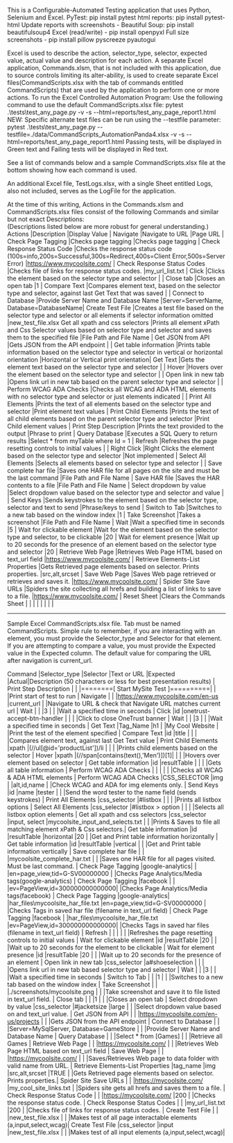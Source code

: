 This is a Configurable-Automated Testing application that uses Python, Selenium and Excel. 
    PyTest: pip install pytest
    html reports: pip install pytest-html
    Update reports with screenshots - Beautiful Soup: pip install beautifulsoup4
    Excel (read/write) - pip install openpyxl
    Full size screenshots - pip install pillow pyscreeze pyautogui
   
Excel is used to describe the action, selector_type, selector, expected value, actual value and description for each action.
A separate Excel application, Commands.xlsm, that is not included with this application, due to source controls limiting its alter-ability, 
is used to create separate Excel files(CommandScripts.xlsx with the tab of commands entitled CommandScripts) that are used by the application 
to perform one or more actions. 
To run the Excel Controlled Automation Program:
Use the following command to use the default CommandScripts.xlsx file:
    pytest .\tests\test_any_page.py -v -s --html=reports/test_any_page_report1.html
NEW: Specific alternate test files can be run using the --testfile parameter:
    pytest .\tests\test_any_page.py --testfile=./data/CommandScripts_AutomationPanda4.xlsx -v -s --html=reports/test_any_page_report1.html
Passing tests, will be displayed in Green text and Failing tests will be displayed in Red text.

See a list of commands below and a sample CommandScripts.xlsx file at the bottom showing how each command is used.

An additional Excel file, TestLogs.xlsx, with a single Sheet entitled Logs, also not included, serves as the LogFile for the application.

At the time of this writing, Actions in the Commands.xlsm and CommandScripts.xlsx files consist of the following Commands and similar but not exact Descriptions:  
(Descriptions listed below are more robust for general understanding.)
Actions                                 |Description                                                                                                                |Display Value                           |
Navigate                                |Navigate to URL                                                                                                            |Page URL                                |
Check Page Tagging                      |Checks page tagging                                                                                                        |Checks page tagging                     |
Check Response Status Code              |Checks the response status code (100s=info,200s=Successful,300s=Redirect,400s=Client Error,500s=Server Error)              |https://www.mycoolsite.com/             |
Check Response Status Codes             |Checks file of links for response status codes.                                                                            |my_url_list.txt                         |
Click                                   |Clicks the element based on the selector type and selector                                                                 |                                        |
Close tab                               |Closes an open tab                                                                                                         |1                                       |
Compare Text                            |Compares element text, based on the selector type and selector, against last Get Text that was saved                       |                                        |
Connect to Database                     |Provide Server Name and Database Name                                                                                      |Server=ServerName, Database=DatabaseName|
Create Test File                        |Creates a test file based on the selector type and selector or all elements if selector information omitted                |new_test_file.xlsx
Get all xpath and css selectors         |Prints all element xPath and Css Selector values based on selector type and selector and saves them to the specified file  |File Path and File Name                 |
Get JSON from API                       |Gets JSON from the API endpoint                                                                                            |                                        |
Get table information                   |Prints table information based on the selector type and selector in vertical or horizontal orientation                     |Horizontal or Vertical print orientation|
Get Text                                |Gets the element text based on the selector type and selector                                                              |                                        |
Hover                                   |Hovers over the element based on the selector type and selector                                                            |                                        |
Open link in new tab                    |Opens link url in new tab based on the parent selector type and selector                                                   |                                        |
Perform WCAG ADA Checks                 |Checks all WCAG and ADA HTML elements with no selector type and selector or just elements indicated                        |                                        |
Print All Elements                      |Prints the text of all elements based on the selector type and selector                                                    |Print element text values               |
Print Child Elements                    |Prints the text of all child elements based on the parent selector type and selector                                       |Print Child element values              |
Print Step Description                  |Prints the text provided to the output                                                                                     |Phrase to print                         |
Query Database                          |Executes a SQL Query to return results                                                                                     |Select * from myTable where Id = 1      |
Refresh                                 |Refreshes the page resetting controls to initial values                                                                    |                                        |
Right Click                             |Right Clicks the element based on the selector type and selector                                                           |Not implemented                         |
Select All Elements                     |Selects all elements based on selector type and selector                                                                   |                                        |
Save complete har file                  |Saves one HAR file for all pages on the site and must be the last command                                                  |File Path and File Name                 |
Save HAR file                           |Saves the HAR contents to a file                                                                                           |File Path and File Name                 |
Select dropdown by value                |Select dropdown value based on the selector type and selector and value                                                    |                                        |
Send Keys                               |Sends keystrokes to the element based on the selector type, selector and text to send                                       |Phrase/keys to send                     |
Switch to Tab                           |Switches to a new tab based on the window index                                                                            |1                                       |
Take Screenshot                         |Takes a screenshot                                                                                                         |File Path and File Name                 |
Wait                                    |Wait a specified time in seconds                                                                                           |5                                       |
Wait for clickable element              |Wait for the element based on the selector type and selector, to be clickable                                              |20                                      |
Wait for element presence               |Wait up to 20 seconds for the presence of an element based on the selector type and selector                               |20                                      |
Retrieve Web Page                       |Retrieves Web Page HTML based on text_url field                                                                            |https://www.mycoolsite.com/             |
Retrieve Elements-List Properties       |Gets Retrieved page elements based on selector. Prints properties.                                                         |src,alt,srcset                          |
Save Web Page                           |Saves Web page retrieved or retrieves and saves it.                                                                        |https://www.mycoolsite.com/             |
Spider Site Save URLs                   |Spiders the site collecting all hrefs and building a list of links to save to a file.                                      |https://www.mycoolsite.com/             |
Reset Sheet                             |Clears the Commands Sheet                                                                                                  |                                        |
                                        |                                                                                                                           |                                        |
                                        |                                                                                                                           |                                        |

----------------------------------------------------------------------------------------------------------------
Sample Excel CommandScripts.xlsx file.  Tab must be named CommandScripts.
Simple rule to remember, if you are interacting with an element, you must provide the Selector_type and 
Selector for that element.
If you are attempting to compare a value, you must provide the Expected value in the Expected column.
The default value for comparing the URL after navigation is current_url.

Command                           |Selector_type   |Selector                           |Text or URL                            |Expected                      |Actual|Description (50 characters or less for best presentation results) |
Print Step Description            |                |                                   |========[ Start MySite Test ]==========|                              |      |Print start of test to run                                        |
Navigate                          |                |                                   |https://www.mycoolsite.com/en-us       |current_url                   |      |Navigate to URL & check that Navigate URL matches current url     |
Wait                              |                |                                   |3                                      |                              |      |Wait a specified time in seconds                                  |
Click                             |id              |onetrust-accept-btn-handler        |                                       |                              |      |Click to close OneTrust banner                                    |
Wait                              |                |                                   |3                                      |                              |      |Wait a specified time in seconds                                  |
Get Text                          |Tag_Name        |h1                                 |                                       |My Cool Website               |      |Print the test of the element specified                           |
Compare Text                      |id              |title                              |                                       |                              |      |Compares element text, against last Get Text value                |
Print Child Elements              |xpath           |(//ul[@id='productList'])/li       |                                       |                              |      |Prints child elements based on the selector                       |
Hover                             |xpath           |(//span[contains(text(),'Men')])[1]|                                       |                              |      |Hovers over element based on selector                             |
Get table information             |id              |resultTable                        |                                       |                              |      |Gets all table information                                        |
Perform WCAG ADA Checks           |                |                                   |                                       |                              |      |Checks all WCAG & ADA HTML elements                               |
Perform WCAG ADA Checks           |CSS_SELECTOR    |img                                |                                       |alt,id,name                   |      |Check WCAG and ADA for img elements only.                         |
Send Keys                         |id              |name                               |tester                                 |                              |      |Send the word tester to the name field (sends keystrokes)         |
Print All Elements                |css_selector    |#listbox                           |                                       |                              |      |Prints all listbox options                                        |
Select All Elements               |css_selector    |#listbox > option                  |                                       |                              |      |Selects all listbox option elements                               |
Get all xpath and css selectors   |css_selector    |input, select                      |mycoolsite_input_and_selects.txt       |                              |      |Prints & Saves to file all matching element xPath & Css selectors.|
Get table information             |id              |resultTable                        |horizontal                             |20                            |      |Get and Print table information horizontally                      |
Get table information             |id              |resultTable                        |vertical                               |                              |      |Get and Print table information vertically                        |
Save complete har file            |                |                                   |mycoolsite_complete_har.txt            |                              |      |Saves one HAR file for all pages visited. Must be last command.   |
Check Page Tagging                |google-analytics|                                   |                                       |en=page_view,tid=G-SV00000000 |      |Checks Page Analytics/Media tags(google-analytics)                |
Check Page Tagging                |facebook        |                                   |                                       |ev=PageView,id=300000000000000|      |Checks Page Analytics/Media tags(facebook)                       |
Check Page Tagging                |google-analytics|                                   |har_files\mycoolsite_har_file.txt      |en=page_view,tid=G-SV00000000 |      |Checks Tags in saved har file (filename in text_url field)        |
Check Page Tagging                |facebook        |                                   |har_files\mycoolsite_har_file.txt      |ev=PageView,id=300000000000000|      |Checks Tags in saved har files (filename in text_url field)       |
Refresh                           |                |                                   |                                       |                              |      |Refreshes the page resetting controls to initial values           |
Wait for clickable element        |id              |resultTable                        |20                                     |                              |      |Wait up to 20 seconds for the element to be clickable             |
Wait for element presence         |id              |resultTable                        |20                                     |                              |      |Wait up to 20 seconds for the presence of an element              |
Open link in new tab              |css_selector    |a#shoeselection                    |                                       |                              |      |Opens link url in new tab based selector type and selector        |
Wait                              |                |                                   |3                                      |                              |      |Wait a specified time in seconds                                  |
Switch to Tab                     |                |                                   |1                                      |                              |      |Switches to a new tab based on the window index                   |
Take Screenshot                   |                |                                   |./screenshots/mycoolsite.png           |                              |      |Take screenshot and save it to file listed in text_url field.     |
Close tab                         |                |                                   |1                                      |                              |      |Closes an open tab                                                |
Select dropdown by value          |css_selector    |#jacketsize                        |large                                  |                              |      |Select dropdown value based on and text_url value.                |
Get JSON from API                 |                |                                   |https://mycoolsite.com/en-us/projects  |                              |      |Gets JSON from the API endpoint                                   |
Connect to Database               |                |                                   |Server=MySqlServer, Database=GameStore |                              |      |Provide Server Name and Database Name                             |
Query Database                    |                |                                   |Select * from [Games]                  |                              |      |Retrieve all Games                                                |
Retrieve Web Page                 |                |                                   |https://mycoolsite.com/                |                              |      |Retrieves Web Page HTML based on text_url field                   | 
Save Web Page                     |                |                                   |https://mycoolsite.com/                |                              |      |Saves/Retrieves Web page to data folder with valid name from URL. |
Retrieve Elements-List Properties |tag_name        |img                                |src,alt,srcset                         |TRUE                          |      |Gets Retrieved page elements based on selector. Prints properties.|
Spider Site Save URLs             |                |                                   |https://mycoolsite.com/                |my_cool_site_links.txt        |      |Spiders site gets all hrefs and saves them to a file.             |
Check Response Status Code        |                |                                   |https://mycoolsite.com/                |200                           |      |Checks the response status code.                                  |
Check Response Status Codes       |                |                                   |my_url_list.txt                        |200                           |      |Checks file of links for response status codes.                   |
Create Test File                  |                |                                   |new_test_file.xlsx                     |                              |      |Makes test of all page interactable elements (a,input,select,wcag)|
Create Test File                  |css_selector    |input                              |new_test_file.xlsx                     |                              |      |Makes test of all input elements (a,input,select,wcag)|